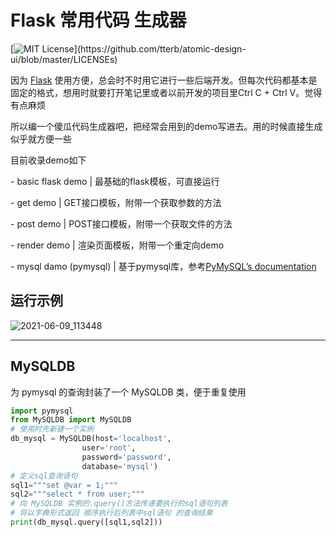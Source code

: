 # Flask 常用代码 生成器

[![MIT License](https://img.shields.io/apm/l/atomic-design-ui.svg?)](https://github.com/tterb/atomic-design-ui/blob/master/LICENSEs)



因为 [Flask](https://flask.palletsprojects.com/en/2.0.x/) 使用方便，总会时不时用它进行一些后端开发。但每次代码都基本是固定的格式，想用时就要打开笔记里或者以前开发的项目里Ctrl C + Ctrl V。觉得有点麻烦  



所以编一个傻瓜代码生成器吧，把经常会用到的demo写进去。用的时候直接生成似乎就方便一些  



目前收录demo如下

\- basic flask demo | 最基础的flask模板，可直接运行

\- get demo | GET接口模板，附带一个获取参数的方法

\- post demo | POST接口模板，附带一个获取文件的方法

\- render demo | 渲染页面模板，附带一个重定向demo

\- mysql damo (pymysql) | 基于pymysql库，参考[PyMySQL’s documentation](https://pymysql.readthedocs.io/en/latest/index.html)

## 运行示例

![2021-06-09_113448](https://jjydxfs.oss-cn-beijing.aliyuncs.com/md/2021-06-09_113448.jpg)

---

## MySQLDB
为 pymysql 的查询封装了一个 MySQLDB 类，便于重复使用   
```python
import pymysql
from MySQLDB import MySQLDB
# 使用时先新建一个实例
db_mysql = MySQLDB(host='localhost',
                user='root',
                password='password',
                database='mysql')
# 定义sql查询语句
sql1="""set @var = 1;"""
sql2="""select * from user;"""
# 向 MySQLDB 实例的.query()方法传递要执行的sql语句列表
# 将以字典形式返回 顺序执行后列表中sql语句 的查询结果
print(db_mysql.query([sql1,sql2]))
```